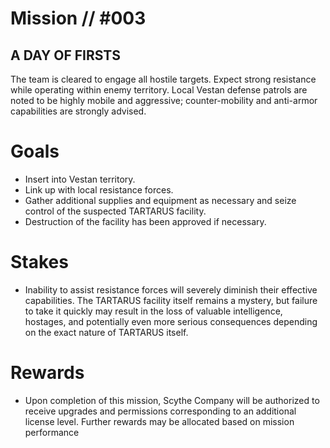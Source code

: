# Mission // #003
## A DAY OF FIRSTS

The team is cleared to engage all hostile targets. Expect strong resistance while  operating within enemy territory. Local Vestan  defense patrols are noted to be highly mobile and aggressive; counter-mobility and anti-armor capabilities are strongly advised.

# Goals
- Insert into Vestan territory.
- Link up with local resistance forces.
- Gather additional supplies and equipment as necessary and seize control of the suspected TARTARUS facility.
- Destruction of the facility has been approved if necessary.

# Stakes
- Inability to assist resistance forces will severely diminish their effective capabilities. The TARTARUS facility itself remains a mystery, but failure to take it quickly may result in the loss of valuable intelligence, hostages, and potentially even more serious consequences depending on the exact nature of TARTARUS itself.

# Rewards
- Upon completion of this mission, Scythe Company will be authorized to receive upgrades and permissions corresponding to an additional license level. Further rewards may be allocated based on mission performance
